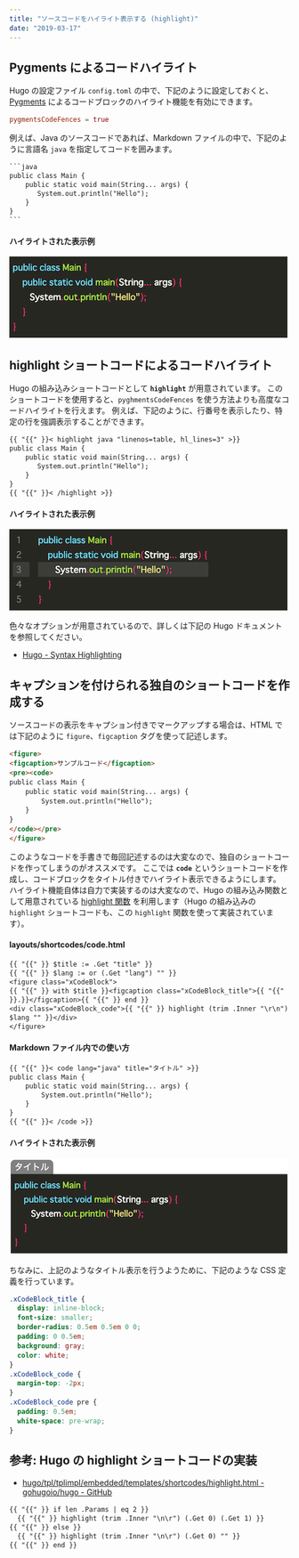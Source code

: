 ```yaml
---
title: "ソースコードをハイライト表示する (highlight)"
date: "2019-03-17"
---
```


Pygments によるコードハイライト
----

Hugo の設定ファイル `config.toml` の中で、下記のように設定しておくと、[Pygments](http://pygments.org/) によるコードブロックのハイライト機能を有効にできます。

~~~ toml
pygmentsCodeFences = true
~~~

例えば、Java のソースコードであれば、Markdown ファイルの中で、下記のように言語名 `java` を指定してコードを囲みます。

~~~
```java
public class Main {
    public static void main(String... args) {
       System.out.println("Hello");
    }
}
```
~~~

#### ハイライトされた表示例

![highlight1.png](./highlight1.png)


highlight ショートコードによるコードハイライト
----

Hugo の組み込みショートコードとして **`highlight`** が用意されています。
このショートコードを使用すると、`pyghmentsCodeFences` を使う方法よりも高度なコードハイライトを行えます。
例えば、下記のように、行番号を表示したり、特定の行を強調表示することができます。

~~~
{{ "{{" }}< highlight java "linenos=table, hl_lines=3" >}}
public class Main {
    public static void main(String... args) {
       System.out.println("Hello");
    }
}
{{ "{{" }}< /highlight >}}
~~~

#### ハイライトされた表示例

![highlight2.png](./highlight2.png)

色々なオプションが用意されているので、詳しくは下記の Hugo ドキュメントを参照してください。

- [Hugo - Syntax Highlighting](https://gohugo.io/content-management/syntax-highlighting/)


キャプションを付けられる独自のショートコードを作成する
----

ソースコードの表示をキャプション付きでマークアップする場合は、HTML では下記のように `figure`、`figcaption` タグを使って記述します。

```html
<figure>
<figcaption>サンプルコード</figcaption>
<pre><code>
public class Main {
    public static void main(String... args) {
        System.out.println("Hello");
    }
}
</code></pre>
</figure>
```

このようなコードを手書きで毎回記述するのは大変なので、独自のショートコードを作ってしまうのがオススメです。
ここでは **`code`** というショートコードを作成し、コードブロックをタイトル付きでハイライト表示できるようにします。
ハイライト機能自体は自力で実装するのは大変なので、Hugo の組み込み関数として用意されている [highlight 関数](https://gohugo.io/functions/highlight/) を利用します（Hugo の組み込みの `highlight` ショートコードも、この `highlight` 関数を使って実装されています）。

#### layouts/shortcodes/code.html

```
{{ "{{" }} $title := .Get "title" }}
{{ "{{" }} $lang := or (.Get "lang") "" }}
<figure class="xCodeBlock">
{{ "{{" }} with $title }}<figcaption class="xCodeBlock_title">{{ "{{" }}.}}</figcaption>{{ "{{" }} end }}
<div class="xCodeBlock_code">{{ "{{" }} highlight (trim .Inner "\r\n") $lang "" }}</div>
</figure>
```

#### Markdown ファイル内での使い方

```
{{ "{{" }}< code lang="java" title="タイトル" >}}
public class Main {
    public static void main(String... args) {
        System.out.println("Hello");
    }
}
{{ "{{" }}< /code >}}
```

#### ハイライトされた表示例

![highlight3.png](./highlight3.png)

ちなみに、上記のようなタイトル表示を行うようために、下記のような CSS 定義を行っています。

```css
.xCodeBlock_title {
  display: inline-block;
  font-size: smaller;
  border-radius: 0.5em 0.5em 0 0;
  padding: 0 0.5em;
  background: gray;
  color: white;
}
.xCodeBlock_code {
  margin-top: -2px;
}
.xCodeBlock_code pre {
  padding: 0.5em;
  white-space: pre-wrap;
}
```


参考: Hugo の highlight ショートコードの実装
----

- [hugo/tpl/tplimpl/embedded/templates/shortcodes/highlight.html - gohugoio/hugo - GitHub](https://github.com/gohugoio/hugo/blob/9c1e82085eb07d5b4dcdacbe82d5bafd26e08631/tpl/tplimpl/embedded/templates/shortcodes/highlight.html)

```
{{ "{{" }} if len .Params | eq 2 }}
  {{ "{{" }} highlight (trim .Inner "\n\r") (.Get 0) (.Get 1) }}
{{ "{{" }} else }}
  {{ "{{" }} highlight (trim .Inner "\n\r") (.Get 0) "" }}
{{ "{{" }} end }}
```
